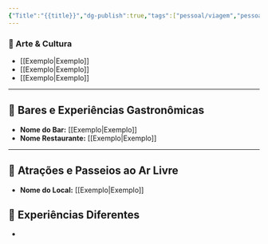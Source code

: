 ```yaml
---
{"Title":"{{title}}","dg-publish":true,"tags":["pessoal/viagem","pessoal/lugares"],"permalink":"/0-settings/template/4-lugares/","dgPassFrontmatter":true}
---
```


### 🎨 Arte & Cultura
- [[Exemplo\|Exemplo]]
- [[Exemplo\|Exemplo]]
- [[Exemplo\|Exemplo]]
---
## 🍹 Bares e Experiências Gastronômicas
- **Nome do Bar:** [[Exemplo\|Exemplo]]
- **Nome Restaurante:** [[Exemplo\|Exemplo]]
---
## 🌳 Atrações e Passeios ao Ar Livre
- **Nome do Local:** [[Exemplo\|Exemplo]]
## 🦔 Experiências Diferentes
- 